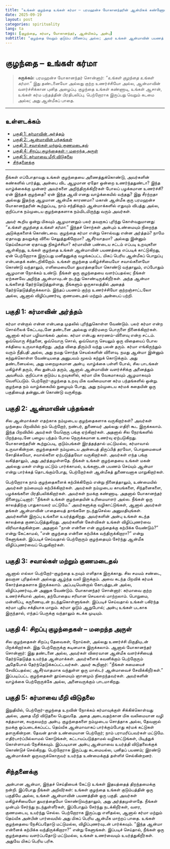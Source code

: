 ```yaml
---
title: "உங்கள் குழந்தை உங்கள் கர்மா – பரமஹன்ச யோகானந்தரின் ஆன்மிகக் கண்ணோட்டம்"
date: 2025-09-19
layout: post
categories: spirituality
lang: ta
tags: [குழந்தை, கர்மா, யோகானந்தர், ஆன்மிகம், அன்பு]
subtitle: "குழந்தை வெறும் குடும்ப பிணைப்பு அல்ல; அவர் உங்கள் ஆன்மாவின் பயணத் துணை"
---
```


# குழந்தை – உங்கள் கர்மா

> **சுருக்கம்:** பரமஹன்ச யோகானந்தர் சொன்னார்: *“உங்கள் குழந்தை உங்கள் கர்மா.”* இது தண்டனையோ அல்லது குற்ற உணர்ச்சியோ அல்ல, ஆன்மாவின் வளர்ச்சிக்கான புனித அழைப்பு. குழந்தை உங்கள் கண்ணாடி, உங்கள் ஆசான், உங்கள் கர்ம பந்தத்தின் பிரதிபலிப்பு. பெற்றோராக இருப்பது வெறும் கடமை அல்ல; அது ஆன்மீகப் பாதை.

---

## உள்ளடக்கம்
- [பகுதி 1: கர்மாவின் அர்த்தம்](#பகுதி-1-கர்மாவின்-அர்த்தம்)
- [பகுதி 2: ஆன்மாவின் பந்தங்கள்](#பகுதி-2-ஆன்மாவின்-பந்தங்கள்)
- [பகுதி 3: சவால்கள் மற்றும் குணமடைதல்](#பகுதி-3-சவால்கள்-மற்றும்-குணமடைதல்)
- [பகுதி 4: சிறப்பு குழந்தைகள் – மறைந்த அருள்](#பகுதி-4-சிறப்பு-குழந்தைகள்--மறைந்த-அருள்)
- [பகுதி 5: கர்மாவை மீறி விடுதலை](#பகுதி-5-கர்மாவை-மீறி-விடுதலை)
- [சிந்தனைக்கு](#சிந்தனைக்கு)

---

நீங்கள் எப்போதாவது உங்கள் குழந்தையை அணைத்துக்கொண்டு, அவர்களின் கண்களில் பார்த்து, அன்பை விட ஆழமான ஏதோ ஒன்றை உணர்ந்ததுண்டா? இந்த வாழ்க்கைக்கு முன்னர் அவர்களை அறிந்திருக்கிறீர்கள் போலப் பழக்கமான உணர்ச்சி? ஏன் இந்தக் குழந்தை? ஏன் இந்த ஆவி எனது வாழ்க்கையில் வந்தது? இது சீரற்றதா அல்லது இதற்கு ஆழமான ஆன்மீக காரணமா? மகான் ஆன்மீக குரு பரமஹன்ச யோகானந்தரின் கூற்றுப்படி, நாம் சந்திக்கும் ஆன்மாக்களில் எதுவும் விபத்து அல்ல, குறிப்பாக நம்முடைய குழந்தைகளாக நம்மிடமிருந்து வரும் அவர்கள்.

அவர் கூறிய ஒன்று மிகவும் ஆழமானதும் பலர் தவறாகப் புரிந்து கொள்வதுமானது: *“உங்கள் குழந்தை உங்கள் கர்மா.”* இந்தச் சொற்கள் அன்பும் உண்மையும் நிறைந்த அடுக்குகளைக் கொண்டவை. குழந்தை கர்மா என்று சொல்வது என்ன அர்த்தம்? நாமே ஏதாவது தவறுக்கு விலை செலுத்துகிறோமா? ஆசீர்வாதமா? அல்லது இன்னும் தெய்வீகமான ஏதாவது நிகழ்ச்சியா? கர்மாவின் பண்டைய சட்டம் எப்படி உறவுகளை ஆள்கிறது, உங்கள் குழந்தை உங்கள் ஆன்மாவின் பயணத்தை எப்படிக் காட்டுகிறது, ஏன் பெற்றோராக இருப்பது மனிதனுக்கு வழங்கப்பட்ட மிகப் பெரிய ஆன்மீகப் பொறுப்பு என்பதைக் கண்டறிகிறோம். உங்கள் குழந்தை மகிழ்ச்சியையோ சவால்களையோ கொண்டு வந்தாலும், எளிமையையோ துயரத்தையோ கொண்டு வந்தாலும், எப்போதும் ஆழமான நோக்கம் உண்டு. நீங்கள் ஒரு குழந்தையை வளர்ப்பதல்ல; நீங்கள் ஏற்கனவே அறிந்த ஆன்மாவுடன் நடந்து கொண்டிருக்கிறீர்கள். அந்த ஆன்மா உங்களைத் தேர்ந்தெடுத்துள்ளது, நீங்களும் ஒருகாலத்தில் அதைத் தேர்ந்தெடுத்திருக்கலாம். இந்தப் பயணம் குற்ற உணர்ச்சியோ குற்றஞ்சாட்டலோ அல்ல, ஆனால் விழிப்புணர்வு, குணமடைதல் மற்றும் அன்பைப் பற்றி.

## பகுதி 1: கர்மாவின் அர்த்தம்

கர்மா என்றால் என்ன என்பதை முதலில் புரிந்துகொள்ள வேண்டும். பலர் கர்மா என்ற சொல்லைக் கேட்டவுடனே தண்டனை அல்லது எதிர்மறை பொருளை நினைக்கிறார்கள். ஆனால் கர்மா பழிவாங்கல் அல்ல. கர்மா என்பது காரணம்-விளைவு என்ற சட்டம். ஒவ்வொரு சிந்தனை, ஒவ்வொரு சொல், ஒவ்வொரு செயலும் ஒரு விதையைப் போல சக்தியை உருவாக்குகிறது. அந்த விதை திரும்பி வந்து பலன் தரும். கர்மா எங்கிருந்தும் வரும் நீதிபதி அல்ல, அது நமது சொந்த செயல்களின் விளைவு. நமது ஆன்மா இன்னும் கற்றுக்கொள்ள வேண்டியதை அனுபவம் மூலம் கற்றுக் கொடுக்கும். அது தண்டனையல்ல, அது மறைமுகமான அன்பு. வாழ்க்கை பள்ளி போல், சில பாடங்கள் மகிழ்ச்சி தரும், சில துன்பம் தரும், ஆனால் ஆன்மாவின் வளர்ச்சிக்கு அனைத்தும் அவசியம். குறிப்பாக குடும்ப உறவுகளில், கர்மா மிக வேகமாகவும் ஆழமாகவும் வெளிப்படும். பெற்றோர்-குழந்தை உறவு மிக வலிமையான கர்ம பந்தங்களில் ஒன்று. குழந்தை நம் வாழ்க்கையில் நுழையும் போது, அது நம்முடைய கர்மக் கதையின் ஒரு பகுதியைத் தன்னுடன் கொண்டு வருகிறது.

## பகுதி 2: ஆன்மாவின் பந்தங்கள்

சில ஆன்மாக்கள் எதற்காக நம்முடைய குழந்தைகளாக வருகிறார்கள்? அவர்கள் முந்தைய பிறவியில் நம் பெற்றோர், நண்பர், துணைவர் அல்லது எதிரி கூட இருக்கலாம். இந்த பிறவியில் அவர்கள் வேறொரு பங்கு ஏற்கிறார்கள். அதனால் சில நேரங்களில் பிறந்தவுடனே பழைய பந்தம் போல நெருக்கமான உணர்வு ஏற்படுகிறது. யோகானந்தரின் கூற்றுப்படி, குடும்பங்கள் இரத்தத்தால் மட்டுமல்ல, கர்மாவால் உருவாகின்றன. குழந்தைகள் நம்முடைய அன்பைத் திருப்பித் தரவோ, பொறுமையைச் சோதிக்கவோ, சவால்களை ஏற்படுத்தவோ வருகிறார்கள். அவர்கள் எந்த பங்கு வகித்தாலும், அது அர்த்தமுள்ளதே. நீங்கள் உங்கள் குழந்தையை உங்கள் மகன் அல்லது மகள் என்று மட்டும் பார்க்காமல், உங்களுடன் பயணம் செய்யும் ஆன்மா என்று பார்க்கத் தொடங்கும்போது, பெற்றோர்கள் ஆன்மீகத் துணைவனாக மாறுகிறார்கள்.

பெற்றோராக நாம் குழந்தைகளைக் கற்பிக்கிறோம் என்று நினைத்தாலும், உண்மையில் அவர்கள் நம்மையும் கற்பிக்கிறார்கள். அவர்கள் நம்முடைய காயங்களை, சிந்தனைகளை, பழக்கங்களை பிரதிபலிக்கிறார்கள். அவர்கள் நமக்கு கண்ணாடி. அதனால் யோகானந்தர் நினைவூட்டினார்: “நீங்கள் உங்கள் குழந்தையின் உரிமையாளர் அல்ல. நீங்கள் ஒரு காலத்திற்கு பாதுகாவலர் மட்டுமே.” அவர்களுக்கு வழிகாட்டுங்கள், ஆனால் அவர்கள் தங்கள் ஆன்மாவின் பாதையைத் தாங்களே நடந்துசெல்ல அனுமதியுங்கள். அவர்களின் இருப்பு உங்களை உயர்த்துகிறது. அவர்களின் அன்பு உங்கள் கடந்த காலத்தை குணப்படுத்துகிறது. அவர்களின் கேள்விகள் உங்கள் விழிப்புணர்வை விரிவாக்குகின்றன. அதனால் “நான் என்னை என் குழந்தைக்கு கற்பிக்க வேண்டும்?” என்று கேட்காமல், “என் குழந்தை என்னை கற்பிக்க வந்திருக்கிறாரா?” என்று கேளுங்கள். இப்படிச் செய்வதால் பெற்றோரும் குழந்தையும் சேர்ந்து ஆன்மீக விழிப்புணர்வைப் பெறுகிறார்கள்.

## பகுதி 3: சவால்கள் மற்றும் குணமடைதல்

ஆனால் எல்லா பெற்றோர்-குழந்தை உறவும் எளிதாக இருக்காது. சில சமயம் சண்டை, தவறான புரிதல்கள் அல்லது ஆழ்ந்த வலி இருக்கும். அவை கடந்த பிறவிக் கர்மக் கோர்த்தைகளாக இருக்கலாம். அப்படியென்றால் கோபத்துடன் அல்ல, விழிப்புணர்வுடன் அணுக வேண்டும். யோகானந்தர் சொன்னார்: கர்மாவை குற்ற உணர்ச்சியால் அல்ல, தற்போதைய சரியான செயலால் மாற்றலாம். பொறுமை, மன்னிப்பு, கருணையுடன் நடந்துகொள்ளுங்கள். இப்படிச் செய்வதால் உங்கள் பகிர்ந்த கர்மா புதிய சக்தியாக மாறும். கர்மா ஓடும் ஆறுபோல்; அன்பு உங்கள் படகாக இருந்தால், எந்தப் பெருக்கு வந்தாலும் கடக்க முடியும்.

## பகுதி 4: சிறப்பு குழந்தைகள் – மறைந்த அருள்

சில குழந்தைகள் சிறப்பு தேவைகள், நோய்கள், அல்லது உணர்ச்சி மிகுதியுடன் பிறக்கிறார்கள். இது பெற்றோருக்கு கடினமாக இருக்கலாம். ஆனால் யோகானந்தர் சொன்னார்: இது தண்டனை அல்ல, அவர்கள் விரைவான ஆன்மீக வளர்ச்சியைத் தேர்ந்தெடுத்த உயர்ந்த ஆன்மாக்கள். அவர்களைக் கவனிக்கும் பெற்றோரும் அதேபோல் தேர்ந்தெடுக்கப்பட்டவர்கள். அவர் கூறினார்: “நீங்கள் சுமையைச் சேவிப்பதல்ல; ஆசீர்வாதமாக வந்துள்ள ஒரு மாஸ்டர் ஆன்மாவைச் சேவிக்கிறீர்கள்.” இப்படிப்பட்ட குழந்தைகள் தூய்மையும் ஞானமும் நிறைந்தவர்கள். அவர்களின் வாழ்க்கை பெற்றோருக்கே அல்ல, அனைவருக்கும் பாடமாகிறது.

## பகுதி 5: கர்மாவை மீறி விடுதலை

இறுதியில், பெற்றோர்-குழந்தை உறவின் நோக்கம் கர்மாவுக்குள் சிக்கிக்கொள்வது அல்ல, அதை மீறி விடுதலை பெறுவதே. அதை அடைவதற்கான மிக வலிமையான வழி சுத்தமான, சுயநலமற்ற அன்பு. குழந்தைகளை நம்முடைய சொத்தாக அல்ல, தேவனால் நமக்கு ஒப்படைக்கப்பட்ட தெய்வீக ஆன்மாவாகப் பார்க்கும்போது கர்மக் கட்டுகள் தளருகின்றன. தேவன் தான் உண்மையான பெற்றோர்; நாம் பராமரிப்பவர்கள் மட்டுமே. எதிர்பார்ப்பில்லாமல் கொடுங்கள், கட்டாயப்படுத்தாமல் வழிகாட்டுங்கள், பிடித்துக் கொள்ளாமல் நேசிக்கவும். இப்படியான அன்பு ஆன்மாவை உயர்த்தி விடுதலைக்குக் கொண்டுச் செல்கிறது. பெற்றோராக இருப்பது கடமையல்ல, புனிதப் பயணம்; இரண்டு ஆன்மாக்கள் ஒருவருக்கொருவர் உயர்ந்த உண்மைக்குத் தள்ளிச் செல்கின்றனர்.

## சிந்தனைக்கு

அன்பான ஆன்மா, இந்தச் செய்தியைக் கேட்டு உங்கள் இதயத்தைத் திறந்தமைக்கு நன்றி. இப்போது நீங்கள் அறிவீர்கள்: உங்கள் குழந்தை உங்கள் குடும்பத்தின் ஒரு பகுதியே அல்ல, உங்கள் ஆன்மாவின் பயணத்தின் ஒரு பகுதி. அவர்கள் மகிழ்ச்சியையோ துயரத்தையோ கொண்டுவந்தாலும், அது அர்த்தமுள்ளதே. நீங்கள் முன்பும் சேர்ந்து நடந்துள்ளீர்கள், இப்போதும் சேர்ந்து நடக்கிறீர்கள், வளர, குணமடைய, உயர்ந்து செல்ல. பெற்றோராக இருப்பது எளிதல்ல, ஆனால் கர்மா மற்றும் தெய்வீக அன்பின் பார்வையில் அது மிகப் பெரிய ஆன்மீக மாற்றப் பாதை. உங்கள் குழந்தையை நேசிப்பதோடு மட்டுமல்ல, விழிப்புணர்வுடன் பார்க்கவும். “இந்த ஆன்மா என்னைக் கற்பிக்க வந்திருக்கிறாரா?” என்று கேளுங்கள். இப்படிச் செய்தால், நீங்கள் ஒரு குழந்தையை வளர்ப்பதோடு மட்டுமல்ல, உங்கள் உணர்வையும் உயர்த்துகிறீர்கள். அதுவே மிகப் பெரிய பரிசு.